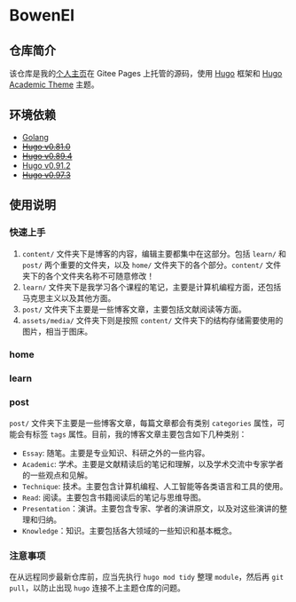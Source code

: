 # BowenEI

## 仓库简介

该仓库是我的[个人主页](https://bowenei.gitee.io/)在 Gitee Pages 上托管的源码，使用 [Hugo](https://gohugo.io/) 框架和 [Hugo Academic Theme](https://github.com/wowchemy/starter-hugo-academic) 主题。

## 环境依赖

- [Golang](https://golang.org/)
- ~~[Hugo v0.81.0](https://github.com/gohugoio/hugo/releases/tag/v0.81.0)~~
- ~~[Hugo v0.89.4](https://github.com/gohugoio/hugo/releases/tag/v0.89.4)~~
- [Hugo v0.91.2](https://github.com/gohugoio/hugo/releases/tag/v0.91.2)
- ~~[Hugo v0.97.3](https://github.com/gohugoio/hugo/releases/tag/v0.97.3)~~

## 使用说明

### 快速上手

1. `content/` 文件夹下是博客的内容，编辑主要都集中在这部分。包括 `learn/` 和 `post/` 两个重要的文件夹，以及 `home/` 文件夹下的各个部分。`content/` 文件夹下的各个文件夹名称不可随意修改！
2. `learn/` 文件夹下是我学习各个课程的笔记，主要是计算机编程方面，还包括马克思主义以及其他方面。
3. `post/` 文件夹下主要是一些博客文章，主要包括文献阅读等方面。
4. `assets/media/` 文件夹下则是按照 `content/` 文件夹下的结构存储需要使用的图片，相当于图床。

### home

### learn

### post

`post/` 文件夹下主要是一些博客文章，每篇文章都会有类别 `categories` 属性，可能会有标签 `tags` 属性。目前，我的博客文章主要包含如下几种类别：

- `Essay`: 随笔。主要是专业知识、科研之外的一些内容。
- `Academic`: 学术。主要是文献精读后的笔记和理解，以及学术交流中专家学者的一些观点和见解。
- `Technique`: 技术。主要包含计算机编程、人工智能等各类语言和工具的使用。
- `Read`: 阅读。主要包含书籍阅读后的笔记与思维导图。
- `Presentation`：演讲。主要包含专家、学者的演讲原文，以及对这些演讲的整理和归纳。
- `Knowledge`：知识。主要包括各大领域的一些知识和基本概念。

### 注意事项

在从远程同步最新仓库前，应当先执行 `hugo mod tidy` 整理 `module`，然后再 `git pull`，以防止出现 `hugo` 连接不上主题仓库的问题。